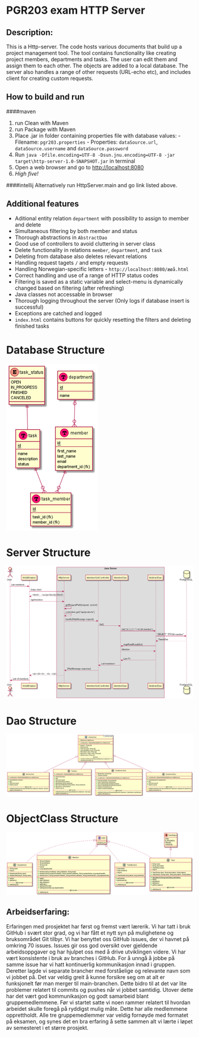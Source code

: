 
# PGR203 exam HTTP Server 
## Description:
This is a Http-server. The code hosts various documents that build up a project management tool. The tool contains functionality like creating project members, departments and tasks. The user can edit them and assign them to each other. The objects are added to a local database. The server also handles a range of other requests (URL-echo etc), and includes client for creating custom requests.

## How to build and run

####maven
1. run Clean with Maven
2. run Package with Maven
3. Place .jar in folder containing properties file with database values:
    	- Filename: `pgr203.properties`
    	- Properties: `dataSource.url`, `dataSource.username` and `dataSource.password` 
4. Run `java -Dfile.encoding=UTF-8 -Dsun.jnu.encoding=UTF-8 -jar target\http-server-1.0-SNAPSHOT.jar` in terminal
5. Open a web browser and go to [http://localhost:8080](http://localhost:8080)
6. *High five!*

####intellij
Alternatively run HttpServer.main and go link listed above.

## Additional features
- Aditional entity relation `department` with possibility to assign to member and delete
- Simultaneous filtering by both member and status
- Thorough abstractions in `AbstractDao`
- Good use of controllers to avoid cluttering in server class
- Delete functionality in relations `member`, `department`, and `task`
- Deleting from database also deletes relevant relations
- Handling request tagets `/` and empty requests
- Handling Norwegian-specific letters - `http://localhost:8080/æøå.html`
- Correct handling and use of a range of HTTP status codes
- Filtering is saved as a static variable and select-menu is dynamically changed based on filtering (after refreshing) 
- Java classes not accessable in browser
- Thorough logging throughout the server (Only logs if database insert is successful)
- Exceptions are catched and logged
- `index.html` contains buttons for quickly resetting the filters and deleting finished tasks

Database Structure
==
![database Structure](docs/database_structure.png)

Server Structure
==
![Server Structure](docs/server_structure.png)

Dao Structure
==
![Dao Structure](docs/dao_structure.png)

ObjectClass Structure
==
![ObjectClass Structure](docs/member_structure.png)

## Arbeidserfaring:
Erfaringen med prosjektet har først og fremst vært lærerik. Vi har tatt i bruk GitHub i svært stor grad, og vi har fått et nytt syn på mulighetene og bruksområdet Git tilbyr. Vi har benyttet oss GitHub issues, der vi havnet på omkring 70 issues. Issues gir oss god oversikt over gjeldende arbeidsoppgaver og har hjulpet oss med å drive utviklingen videre. Vi har vært konsistente i bruk av branches i GitHub. For å unngå å jobbe på samme issue har vi hatt kontinuerlig kommunikasjon innad i gruppen. Deretter lagde vi separate brancher med forståelige og relevante navn som vi jobbet på. Det var veldig greit å kunne forsikre seg om at alt er funksjonelt før man merger til main-branchen. Dette bidro til at det var lite problemer relatert til commits og pushes når vi jobbet samtidig. Utover dette har det vært god kommunikasjon og godt samarbeid blant gruppemedlemmene. Før vi startet satte vi noen rammer relatert til hvordan arbeidet skulle foregå på ryddigst mulig måte. Dette har alle medlemmene opprettholdt. Alle tre gruppemedlemmer var veldig fornøyde med formatet på eksamen, og synes det en bra erfaring å sette sammen alt vi lærte i løpet av semesteret i et større prosjekt.
